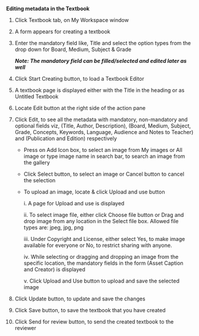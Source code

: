 **Editing metadata in the Textbook**

1. Click Textbook tab, on My Workspace window
2. A form appears for creating a textbook
3. Enter the mandatory field like, Title and select the option types from the drop down for Board, Medium, Subject & Grade
    
    ***Note: The mandatory field can be filled/selected and edited later as well***

4. Click Start Creating button, to load a Textbook Editor
5. A textbook page is displayed either with the Title in the heading or as Untitled Textbook
6. Locate Edit button at the right side of the action pane
7. Click Edit, to see all the metadata with mandatory, non-mandatory and optional fields viz, (Title, Author, Description), (Board, Medium, Subject, Grade, Concepts, Keywords, Language, Audience and Notes to Teacher) and (Publication and Edition) respectively
	- Press on Add Icon box, to select an image from My images or All image or type image name in search bar, to search an image from the gallery
    - Click Select button, to select an image or Cancel button to cancel the selection
    - To upload an image, locate & click Upload and use button
		
        i. A page for Upload and use is displayed
		
        ii. To select image file, either click Choose file button or Drag and drop image from any location in the Select file box. Allowed file types are: jpeg, jpg, png
		
        iii. Under Copyright and License, either select Yes, to make image available for everyone or No, to restrict sharing with anyone. 
		
        iv. While selecting or dragging and dropping an image from the specific location, the mandatory fields in the form (Asset Caption and Creator) is displayed
		
        v. Click Upload and Use button to upload and save the selected image

8. Click Update button, to update and save the changes  
9. Click Save button, to save the textbook that you have created 
10. Click Send for review button, to send the created textbook to the reviewer
